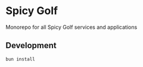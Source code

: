 # Spicy Golf

Monorepo for all Spicy Golf services and applications

## Development

    bun install
